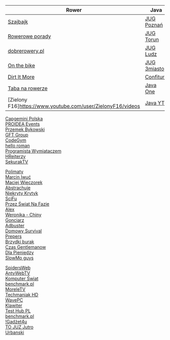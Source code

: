 Rower                                                                                     | Java
----------------------------------------------------------------------------------------- | ----------------------------------------------------------------------------------
[Szajbajk](https://www.youtube.com/channel/UCj_XEf7oed3iSWHbUCWsgGw/videos)               | [JUG Poznań](https://www.youtube.com/channel/UCNQqIfvcYb1nWNFP-X1woAQ/videos)
[Rowerowe porady](https://www.youtube.com/user/roweroweporady/videos)                     | [JUG Torun](https://www.youtube.com/channel/UCLuHypXd9ODOivs7gRpxNZg/videos)
[dobrerowery.pl](https://www.youtube.com/channel/UCgbnwxGAINTV2CCK1WWtiAQ/videos)         | [JUG Ludz](https://www.youtube.com/user/juglodz/videos)
[On the bike](https://www.youtube.com/user/onthebikedotcom/videos)                        | [JUG 3miasto](https://www.youtube.com/channel/UCU5x5RmlIUUTyZIQKZkXHUw/videos)
[Dirt It More](https://www.youtube.com/c/DirtItMore/videos)                               | [Confitura](https://www.youtube.com/user/confiturapl/playlists)
[Taba na rowerze](https://www.youtube.com/channel/UCYUxfC6LFeVAYrTXpisrVJA/videos)        | [Java One](https://www.youtube.com/channel/UCdDhYMT2USoLdh4SZIsu_1g)
[Zielony F16]https://www.youtube.com/user/ZielonyF16/videos                               | [Java YT](https://www.youtube.com/user/java)


[Capgemini Polska](https://www.youtube.com/channel/UCgOGj-zvVJAOG8hecLH3oMA/videos)<br/>
[PROIDEA Events](https://www.youtube.com/user/PROIDEAconferences/videos)<br/>
[Przemek Bykowski](https://www.youtube.com/c/PrzemekBykowski/videos)<br/>
[GFT Group](https://www.youtube.com/c/Gft_Group/videos)<br/>
[CodeGym](https://www.youtube.com/channel/UCkrztSaBYw1aZO8a9lB9ykA/videos)<br/>
[hello roman](https://www.youtube.com/c/helloroman/videos)<br/>
[Programistą Wymiataczem](https://www.youtube.com/channel/UCAui1BOGjOPM-ur9Zxtye_Q/videos)<br/>
[HRejterzy](https://www.youtube.com/c/HRejterzy/videos)<br/>
[SekurakTV](https://www.youtube.com/channel/UCfxk5idSdKXTEqAOa8YXIgw/videos)<br/>

[Polimaty](https://www.youtube.com/user/Polimaty/videos)<br/>
[Marcin Iwuć](https://www.youtube.com/c/MarcinIwućFBO/videos)<br/>
[Maciej Wieczorek](https://www.youtube.com/c/MaciejWieczorek/videos)<br/>
[Abstrachuje](https://www.youtube.com/user/AbstrachujeTV/videos)<br/>
[Niekryty Krytyk](https://www.youtube.com/user/Macfra84/videos)<br/>
[SciFu](https://www.youtube.com/user/SciTeraz/videos)<br/>
[Przez Świat Na Fazie](https://www.youtube.com/channel/UC8uYStXS2ElBFLZVfuYzIxg/videos)<br/>
[Alex](https://www.youtube.com/channel/UCQXS7JpIdulNnIfwDx5bkIg/videos)<br/>
[Weronika - Chiny](https://www.youtube.com/user/notsofreakk/videos)<br/>
[Gonciarz](https://www.youtube.com/user/wybuchajacebeczki/videos)<br/>
[Adbuster](https://www.youtube.com/user/bankowo1/videos)<br/>
[Domowy Survival](https://www.youtube.com/user/DomowySurvival/videos)<br/>
[Prepers](https://www.youtube.com/channel/UCMu4P84tJjP3L5HiJ7ykknQ/videos)<br/>
[Brzydki burak](https://www.youtube.com/user/BrzydkiBurak/videos)<br/>
[Czas Gentlemanow](https://www.youtube.com/user/CzasGentlemanow/videos)<br/>
[Dla Pieniędzy](https://www.youtube.com/channel/UCyHVSusYgnxrGGfx0SOHekw/videos)<br/>
[SlowMo guys](https://www.youtube.com/user/theslowmoguys/videos)<br/>

[SpidersWeb](https://www.youtube.com/user/tvspidersweb/videos)<br/>
[AntyWebTV](https://www.youtube.com/user/AntywebTV/videos)<br/>
[Komputer Świat](https://www.youtube.com/user/KomputerSwiatOnline/videos)<br/>
[benchmark.pl](https://www.youtube.com/user/benchmarkpl/videos)<br/>
[MoreleTV](https://www.youtube.com/user/MoreleTV/videos)<br/>
[Techmaniak HD](https://www.youtube.com/channel/UCpcpLkGxmT2kln46R0enOZw/videos)<br/>
[WavePC](https://www.youtube.com/user/DawidN20v2/videos)<br/>
[Klawiter](https://www.youtube.com/channel/UCLr4hMhk_2KE0GUBSBrspGA/videos)<br/>
[Test Hub PL](https://www.youtube.com/user/TestHubPL/videos)<br/>
[benchmark.pl](https://www.youtube.com/user/benchmarkpl/videos)<br/>
[!Gadżet4u](https://www.youtube.com/channel/UCkfLvhUZPltL-1hFdwP0Cgg/videos)<br/>
[TO JUZ Jutro](https://www.youtube.com/channel/UCv9wKjBogC5AVG54s_Imn0A/videos)<br/>
[Urbanski](https://www.youtube.com/user/twardyreset/videos)<br/>
